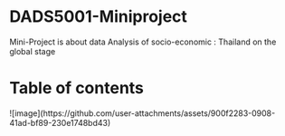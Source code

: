 # DADS5001-Miniproject
Mini-Project is about data Analysis of socio-economic : Thailand on the global stage
<h1>Table of contents</h1>
![image](https://github.com/user-attachments/assets/900f2283-0908-41ad-bf89-230e1748bd43)






